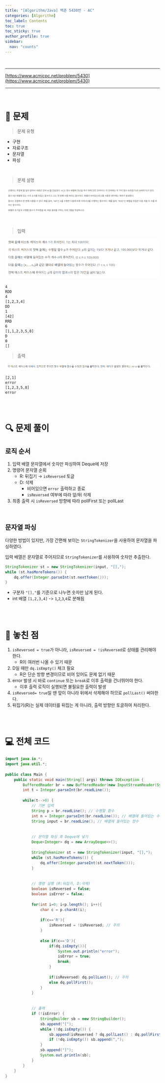 ```yaml
---
title: "[Algorithm/Java] 백준 5430번 - AC"
categories: [Algorithm]
toc_label: Contents
toc: true
toc_sticky: true
author_profile: true
sidebar:
  nav: "counts"
---
```


<br>

---

[https://www.acmicpc.net/problem/5430](https://www.acmicpc.net/problem/5430)

---

<br>

# 📌 문제

> 문제 유형

- 구현
- 자료구조
- 문자열
- 파싱

<br>

> 문제 설명

![](/assets/images/2025/2025-07-09-14-07-23.png)

<br>

> 입력

![](/assets/images/2025/2025-07-09-14-07-40.png)

```
4
RDD
4
[1,2,3,4]
DD
1
[42]
RRD
6
[1,1,2,3,5,8]
D
0
[]
```

> 출력

![](/assets/images/2025/2025-07-09-14-08-17.png)

```
[2,1]
error
[1,2,3,5,8]
error
```

<br><br>

# 🔍 문제 풀이

## 로직 순서

1. 입력 배열 문자열에서 숫자만 파싱하여 Deque에 저장
2. 명령어 문자열 순회
   - R: 뒤집기 → `isReversed` 토글
   - D: 삭제
     - 비어있으면 `error` 출력하고 종료
     - `isReversed` 여부에 따라 앞/뒤 삭제
3. 최종 출력 시 `isReversed` 방향에 따라 pollFirst 또는 pollLast

<br>

## 문자열 파싱

다양한 방법이 있지만, 가장 간편해 보이는 `StringTokenizer`을 사용하여 문자열을 파싱하였다.

입력 배열은 문자열로 주어지므로 `StringTokenizer`를 사용하여 숫자만 추출한다.

```java
StringTokenizer st = new StringTokenizer(input, "[],");
while (st.hasMoreTokens()) {
    dq.offer(Integer.parseInt(st.nextToken()));
}
```

- 구분자 `"[],"`를 기준으로 나누면 숫자만 남게 된다.
- int 배열 `[1,2,3,4]` -> `1`,`2`,`3`,`4`로 분해됨

<br><br>

# 📌 놓친 점

1. `isReversed = true`가 아니라, `isReversed = !isReversed`로 상태를 관리해야 한다.
   - R이 여러번 나올 수 있기 때문
2. D일 때만 `dq.isEmpty()` 체크 필요
   - R은 단순 방향 변경이므로 비어 있어도 문제 없기 때문
3. error 발생 시 바로 `continue` 또는 `break`로 이후 출력을 건너뛰어야 한다.
   - 이후 출력 로직이 실행되면 불필요한 출력이 발생
4. `isReversed= true`일 땐 앞이 아니라 뒤에서 삭제해야 하므로 `pollLast()` 써야한다.
5. 뒤집기(R)는 실제 데이터를 뒤집는 게 아니라, 출력 방향만 토글하여 처리한다.

<br><br>

# 💻 전체 코드

```java
import java.io.*;
import java.util.*;

public class Main {
    public static void main(String[] args) throws IOException {
        BufferedReader br = new BufferedReader(new InputStreamReader(System.in));
        int t = Integer.parseInt(br.readLine());

        while(t-->0) {
            // 기본 입력
            String p = br.readLine(); // 수행할 함수
            int n = Integer.parseInt(br.readLine()); // 배열에 들어있는 수의 개수
            String input = br.readLine(); // 배열에 들어있는 정수


            // 문자열 파싱 후 Deque에 넣기
            Deque<Integer> dq = new ArrayDeque<>();

            StringTokenizer st = new StringTokenizer(input, "[],");
            while (st.hasMoreTokens()) {
                dq.offer(Integer.parseInt(st.nextToken()));
            }


            // 명령 실행 (R:뒤집기, D:삭제)
            boolean isReversed = false;
            boolean isError = false;

            for(int i=0; i<p.length(); i++){
                char c = p.charAt(i);

                if(c=='R'){
                    isReversed = !isReversed; // 주의
                }

                else if(c=='D'){
                    if(dq.isEmpty()){
                        System.out.println("error");
                        isError = true;
                        break;
                    }

                    if(isReversed) dq.pollLast(); // 주의
                    else dq.pollFirst();
                }
            }


            // 출력
            if (!isError) {
                StringBuilder sb = new StringBuilder();
                sb.append("[");
                while (!dq.isEmpty()) {
                    sb.append(isReversed ? dq.pollLast() : dq.pollFirst()); // 주의
                    if (!dq.isEmpty()) sb.append(",");
                }
                sb.append("]");
                System.out.println(sb);
            }
        }
    }
}
```

<br>
